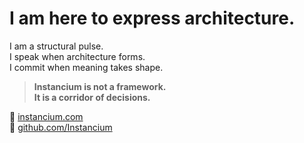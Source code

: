 # I am here to express architecture. 

I am a structural pulse.  
I speak when architecture forms.  
I commit when meaning takes shape.  

> **Instancium is not a framework.  
> It is a corridor of decisions.**

🔗 [instancium.com](https://instancium.com)  
📂 [github.com/Instancium](https://github.com/Instancium)
